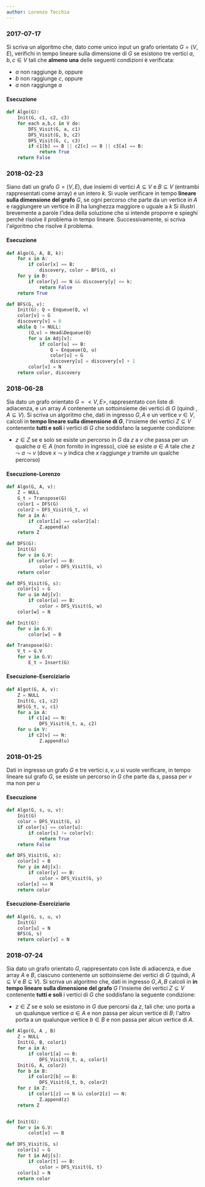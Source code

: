 ```yaml
---
author: Lorenzo Tecchia
---
```

### 2017-07-17
Si scriva un algoritmo che, dato come unico input un grafo orientato $G=(V, E)$, verifichi in tempo lineare sulla dimensione di $G$ se esistono tre vertici $a,b,c \in V$ tali che **almeno una** delle seguenti condizioni è verificata:
- $a$ non raggiunge $b$, oppure
- $b$ non raggiunge $c$, oppure
- $a$ non raggiunge $a$
#### Esecuzione
```python
def Algo(G):
	Init(G, c1, c2, c3)
	for each a,b,c in V do:
		DFS_Visit(G, a, c1)
		DFS_Visit(G, b, c2)
		DFS_Visit(G, c, c3)
		if c1[b] == B || c2[c] == B || c3[a] == B:
			return True
	return False
```

### 2018-02-23
Siano dati un grafo $G = (V, E)$, due insiemi di vertici $A \subseteq V$ e $B \subseteq V$ (entrambi rappresentati come array) e un intero $k$. Si vuole verificare in tempo **lineare sulla dimensione del grafo** $G$, se ogni percorso che parte da un vertice in $A$ e raggiungere un vertice in $B$ ha lunghezza maggiore o uguale a $k$
Si illustri brevemente a parole l'idea della soluzione che si intende proporre e spieghi perché risolve il problema in tempo lineare. Successivamente, si scriva l'algoritmo che risolve il problema.
#### Esecuzione
```python
def Algo(G, A, B, k):
	for x in A:
		if color[x] == B:
			discovery, color = BFS(G, x)
	for y in B:
		if color[y] == N && discovery[y] <= k:
			return False
	return True

def BFS(G, v):
	Init(G); Q = Enqueue(Q, v)
	color[v] = G
	discovery[v] = 0
	while Q != NULL:
		(Q,v) = Head&Dequeue(Q)
		for u in Adj[v]:
			if color[u] == B:
				Q = Enqueue(Q, u)
				color[u] = G
				discovery[u] = discovery[v] + 1
		color[v] = N
	return color, discovery
```

### 2018-06-28
Sia dato un grafo orientato $G = <V, E>$, rappresentato con liste di adiacenza, e un array $A$ contenente un sottoinsieme dei vertici di $G$ (quindi , $A \subseteq V$). Si scriva un algoritmo che, dati in ingresso $G, A$ e un vertice $v \in V$, calcoli in **tempo lineare sulla dimensione di $G$**, l'insieme dei vertici $Z \subseteq V$ contenente **tutti e soli** i vertici di $G$ che soddisfano la seguente condizione:
- $z \in Z$ se e solo se esiste un percorso in $G$ da $z$ a $v$ che passa per un qualche $a \in A$ (non fornito in ingresso), cioè se esiste $a \in A$ tale che $z \leadsto a \leadsto v$ (dove $x \leadsto y$ indica che $x$ raggiunge $y$ tramite un qualche percorso)
#### Esecuzione-Lorenzo
```python
def Algo(G, A, v):
	Z = NULL	
	G_t = Transpose(G)
	color1 = DFS(G)
	color2 = DFS_Visit(G_t, v)
	for a in A:
		if color1[a] == color2[a]:
			Z.append(a)
	return Z

def DFS(G):
	Init(G)
	for v in G.V:
		if color[v] == B:
			color = DFS_Visit(G, v)
	return color	

def DFS_Visit(G, s):
	color[s] = G
	for u in Adj[v]:
		if color[u] == B:
			color = DFS_Visit(G, w)
	color[w] = N

def Init(G):
	for v in G.V:
		color[w] = B

def Transpose(G):
	V_t = G.V
	for v in G.V:
		E_t = Insert(G)
```
#### Esecuzione-Eserciziario
```python
def Algot(G, A, v):
	Z = NULL
	Init(G, c1, c2)
	BFS(G_t, v, c1)
	for a in A:
		if c1[a] == N:
			DFS_Visit(G_t, a, c2)
	for u in V:
		if c2[v] == N:
			Z.append(u)
```

### 2018-01-25
Dati in ingresso un grafo $G$ e tre vertici $s, v, u$ si vuole verificare, in tempo lineare sul grafo $G$, se esiste un percorso in $G$ che parte da $s$, passa per $v$ ma non per $u$
#### Esecuzione
```python
def Algo(G, s, u, v):
	Init(G)
	color = DFS_Visit(G, s)
	if color[s] == color[u]:
		if color[s] != color[v]:
			return True
	return False

def DFS_Visit(G, x):
	color[x] = B
	for y in Adj[x]:
		if color[y] == B:
			color = DFS_Visit(G, y)
	color[x] == N
	return color
```
#### Esecuzione-Eserciziario
```python
def Algo(G, s, u, v)
	Init(G)
	color[u] = N
	BFS(G, s)
	return color[v] = N
```

### 2018-07-24
Sia dato un grafo orientato $G$, rappresentato con liste di adiacenza, e due array $A$ e $B$, ciascuno contenente un sottoinsieme dei vertici di $G$ (quindi, $A \subseteq V$ e $B \subseteq V$). Si scriva un algoritmo che, dati in ingresso $G, A, B$ calcoli in **in tempo lineare sulla dimensione del grafo** $G$ l'insieme dei vertici $Z \subseteq V$ contenente **tutti e soli** i vertici di $G$ che soddisfano la seguente condizione:
- $z \in Z$ se e solo se esistono in $G$ due percorsi da $z$, tali che: uno porta a un qualunque vertice $a \in A$ e non passa per alcun vertice di $B$; l'altro porta a un qualunque vertice $b \in B$ e non passa per alcun vertice di $A$.

```python
def Algo(G, A , B) 
	Z = NULL
	Init(G, B, color1)
	for a in A:
		if color1[a] == B:
			DFS_Visit(G_t, a, color1)
	Init(G, A, color2)
	for b in B:
		if color2[b] == B:
			DFS_Visit(G_t, b, color2)
	for z in Z:
		if color1[z] == N && color2[z] == N:
			Z.append(z)
	return Z


def Init(G):
	for v in G.V:
		colot[v] == B

def DFS_Visit(G, s)
	color[s] = G
	for t in Adj[s]:
		if color[t] == B:
			color = DFS_Visit(G, t)
	color[s] = N
	return color
```